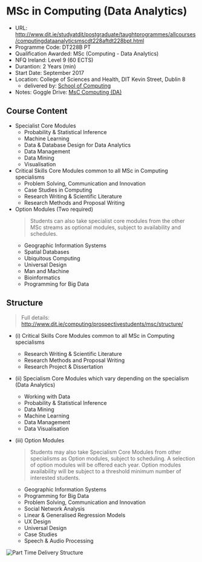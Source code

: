 # MSc in Computing (Data Analytics)
 - URL: http://www.dit.ie/studyatdit/postgraduate/taughtprogrammes/allcourses/computingdataanalyticsmscdt228aftdt228bpt.html
 - Programme Code: DT228B PT
 - Qualification Awarded: MSc (Computing - Data Analytics) 
 - NFQ Ireland: Level 9 (60 ECTS)
 - Durantion: 2 Years (min)
 - Start Date: September 2017
 - Location: College of Sciences and Health, DIT Kevin Street, Dublin 8
    - delivered by: [School of Computing](http://www.dit.ie/computing/)
 - Notes: Goggle Drive: [MsC Computing (DA)](https://drive.google.com/drive/u/0/folders/0B-iNAJKscDsFTTZPeUlKbHVHOWM)

## Course Content

 - Specialist Core Modules
    - Probability & Statistical Inference
    - Machine Learning
    - Data & Database Design for Data Analytics
    - Data Management 
    - Data Mining
    - Visualisation
 - Critical Skills Core Modules common to all MSc in Computing specialisms
    - Problem Solving, Communication and Innovation
    - Case Studies in Computing
    - Research Writing & Scientific Literature
    - Research Methods and Proposal Writing
 - Option Modules (Two required)
    > Students can also take specialist core modules from the other MSc streams as optional modules, subject to availability and schedules.
    - Geographic Information Systems
    - Spatial Databases
    - Ubiquitous Computing
    - Universal Design
    - Man and Machine
    - Bioinformatics
    - Programming for Big Data

## Structure
> Full details: http://www.dit.ie/computing/prospectivestudents/msc/structure/

 - (i) Critical Skills Core Modules common to all MSc in Computing specialisms
    - Research Writing & Scientific Literature
    - Research Methods and Proposal Writing
    - Research Project & Dissertation
 - (ii) Specialism Core Modules which vary depending on the specialism (Data Analytics)
    - Working with Data
    - Probability & Statistical Inference 
    - Data Mining
    - Machine Learning
    - Data Management
    - Data Visualisation
- (iii) Option Modules
    > Students may also take Specialism Core Modules from other specialisms as Option modules, subject to scheduling.
    > A selection of option modules will be offered each year.  Option modules availability will be subject to a threshold minimum number of interested students.
    
    - Geographic Information Systems
    - Programming for Big Data
    - Problem Solving, Communication and Innovation
    - Social Network Analysis
    - Linear & Generalised Regression Models
    - UX Design
    - Universal Design
    - Case Studies
    - Speech & Audio Processing

![Part Time Delivery Structure](http://www.dit.ie/media/computing/research/MSc%20Part%20Time%20Delivery%20Structure-641x354.png)